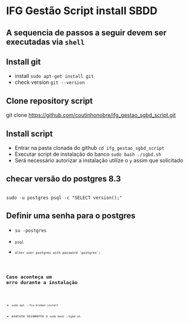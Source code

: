 # IFG Gestão Script install SBDD

## A sequencia de passos a seguir devem ser executadas via <code>shell</code>

## Install git
<ul>
    <li>install <code>sudo apt-get install git</code></li>
    <li>check version <code>git --version</code></li>
</ul>

## Clone repository script
git clone https://github.com/coutinhonobre/ifg_gestao_sgbd_script.git

## Install script 
<ul>
    <li>Entrar na pasta clonada do github <code>cd ifg_gestao_sgbd_script</code></li>
    <li>Executar script de instalação do banco <code>sudo bash ./sgbd.sh</code></li>
    <li>Será necessário autorizar a instalação utilize o <code>y</code> assim que solicitado</li>
</ul>

## checar versão do postgres 8.3
<code>
sudo -u postgres psql -c "SELECT version();"
</code>

## Definir uma senha para o postgres
<ul>
    <li><code>su -postgres</code</li>
    <li><code>psql</code</li>
    <li><code>alter user postgres with password 'postgres';</code</li>
</ul>

## Caso aconteça um erro durante a instalação
<ul>
    <li><code>sudo apt --fix-broken install</code></li>
    <li>execute novamente o <code>sudo bash ./sgbd.sh</code></li>
</ul>

